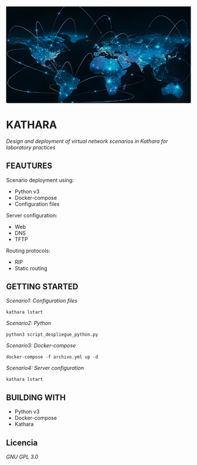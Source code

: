 ![](https://github.com/jose-masa-cabrera/Design-and-deployment-of-virtual-network-scenarios-in-Kathara-for-laboratory-practices/blob/main/images/images_tfg.png)
# KATHARA

_Design and deployment of virtual network scenarios in Kathara for laboratory practices_

## FEAUTURES
Scenario deployment using:
* Python v3
* Docker-compose
* Configuration files
  
Server configuration:
* Web
* DNS
* TFTP
  
Routing protocols:
* RIP
* Static routing

## GETTING STARTED
_Scenario1: Configuration files_
```
kathara lstart
```

_Scenario2: Python_
```
python3 script_despliegue_python.py
```

_Scenario3: Docker-compose_
```
docker-compose -f archivo.yml up -d
```

_Scenario4: Server configuration_
```
kathara lstart
```

## BUILDING WITH

* Python v3
* Docker-compose
* Kathara


## Licencia 

_GNU GPL 3.0_

